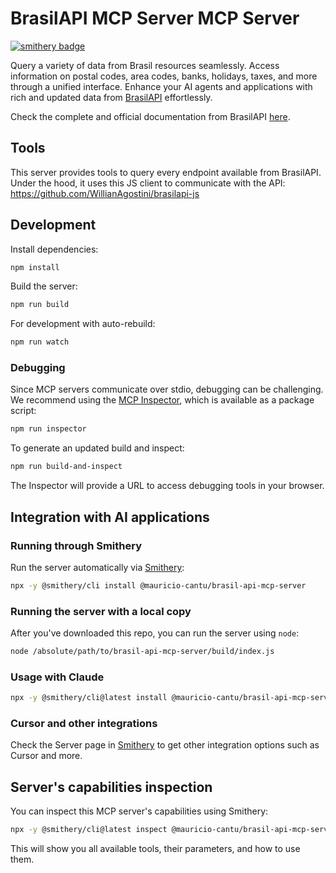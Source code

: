 # BrasilAPI MCP Server MCP Server

[![smithery badge](https://smithery.ai/badge/@mauricio-cantu/brasil-api-mcp-server)](https://smithery.ai/server/@mauricio-cantu/brasil-api-mcp-server)

Query a variety of data from Brasil resources seamlessly. Access information on postal codes, area codes, banks, holidays, taxes, and more through a unified interface. Enhance your AI agents and applications with rich and updated data from [BrasilAPI](https://github.com/BrasilAPI/BrasilAPI) effortlessly.

Check the complete and official documentation from BrasilAPI [here](https://brasilapi.com.br/docs).

## Tools

This server provides tools to query every endpoint available from BrasilAPI. Under the hood, it uses this JS client to communicate with the API: https://github.com/WillianAgostini/brasilapi-js

## Development

Install dependencies:

```bash
npm install
```

Build the server:

```bash
npm run build
```

For development with auto-rebuild:

```bash
npm run watch
```

### Debugging

Since MCP servers communicate over stdio, debugging can be challenging. We recommend using the [MCP Inspector](https://github.com/modelcontextprotocol/inspector), which is available as a package script:

```bash
npm run inspector
```

To generate an updated build and inspect:

```bash
npm run build-and-inspect
```

The Inspector will provide a URL to access debugging tools in your browser.

## Integration with AI applications

### Running through Smithery

Run the server automatically via [Smithery](https://smithery.ai/server/@mauricio-cantu/brasil-api-mcp-server):

```bash
npx -y @smithery/cli install @mauricio-cantu/brasil-api-mcp-server
```

### Running the server with a local copy

After you've downloaded this repo, you can run the server using `node`:

```bash
node /absolute/path/to/brasil-api-mcp-server/build/index.js
```

### Usage with Claude

```bash
npx -y @smithery/cli@latest install @mauricio-cantu/brasil-api-mcp-server --client claude
```

### Cursor and other integrations

Check the Server page in [Smithery](https://smithery.ai/server/@mauricio-cantu/brasil-api-mcp-server) to get other integration options such as Cursor and more.

## Server's capabilities inspection

You can inspect this MCP server's capabilities using Smithery:

```bash
npx -y @smithery/cli@latest inspect @mauricio-cantu/brasil-api-mcp-server
```

This will show you all available tools, their parameters, and how to use them.
